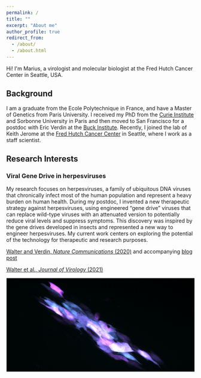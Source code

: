 ```yaml
---
permalink: /
title: ""
excerpt: "About me"
author_profile: true
redirect_from:
  - /about/
  - /about.html
---
```

Hi! I'm Marius, a virologist and molecular biologist at the Fred Hutch Cancer Center in Seattle, USA.

## Background
I am a graduate from the Ecole Polytechnique in France, and have a Master of Genetics from Paris University. I received my PhD from the [Curie Institute](https://institut-curie.org/) and Sorbonne University in Paris and then moved to San Francisco for a postdoc with Eric Verdin at the [Buck Institute](https://www.buckinstitute.org/). Recently, I joined the lab of Keith Jerome at the [Fred Hutch Cancer Center](https://www.fredhutch.org) in Seattle, where I work as a staff scientist.

## Research Interests

### Viral Gene Drive in herpesviruses
My research focuses on herpesviruses, a family of ubiquitous DNA viruses that chronically infect most of the human population and represent a heavy burden on human health. During my postdoc, I invented a new therapeutic strategy against herpesviruses, using engineered “gene drive” viruses that can replace wild-type viruses with an attenuated version to potentially reduce viral levels and suppress symptoms. This discovery was inspired by the gene drives developed in insects and represented a new way to engineer herpesviruses. My current work centers on exploring the potential of the technology for therapeutic and research purposes.

[Walter and Verdin, *Nature Communications* (2020)](https://www.nature.com/articles/s41467-020-18678-0) and accompanying [blog post](https://bioengineeringcommunity.nature.com/posts/viral-gene-drive-in-herpesviruses)

[Walter et al., *Journal of Virology* (2021)](https://journals.asm.org/doi/10.1128/JVI.00802-21)

![GD](/images/GD.png)


